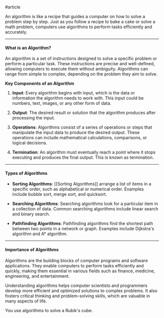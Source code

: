 #article

An algorithm is like a recipe that guides a computer on how to solve a problem step by step. Just as you follow a recipe to bake a cake or solve a math problem, computers use algorithms to perform tasks efficiently and accurately.

---
#### What is an Algorithm?

An algorithm is a set of instructions designed to solve a specific problem or perform a particular task. These instructions are precise and well-defined, allowing computers to execute them without ambiguity. Algorithms can range from simple to complex, depending on the problem they aim to solve.

**Key Components of an Algorithm**

1. **Input**: Every algorithm begins with input, which is the data or information the algorithm needs to work with. This input could be numbers, text, images, or any other form of data.

2. **Output**: The desired result or solution that the algorithm produces after processing the input.

3. **Operations**: Algorithms consist of a series of operations or steps that manipulate the input data to produce the desired output. These operations can include mathematical calculations, comparisons, or logical decisions.

4. **Termination**: An algorithm must eventually reach a point where it stops executing and produces the final output. This is known as termination.

---
#### Types of Algorithms

- **Sorting Algorithms**: [[Sorting Algorithms]] arrange a list of items in a specific order, such as alphabetical or numerical order. Examples include bubble sort, merge sort, and quicksort.

- **Searching Algorithms**: Searching algorithms look for a particular item in a collection of data. Common searching algorithms include linear search and binary search.

- **Pathfinding Algorithms**: Pathfinding algorithms find the shortest path between two points in a network or graph. Examples include Dijkstra's algorithm and A* algorithm.

---
#### Importance of Algorithms

Algorithms are the building blocks of computer programs and software applications. They enable computers to perform tasks efficiently and quickly, making them essential in various fields such as finance, medicine, engineering, and entertainment.

Understanding algorithms helps computer scientists and programmers develop more efficient and optimized solutions to complex problems. It also fosters critical thinking and problem-solving skills, which are valuable in many aspects of life.

You use algorithms to solve a Rubik's cube.


